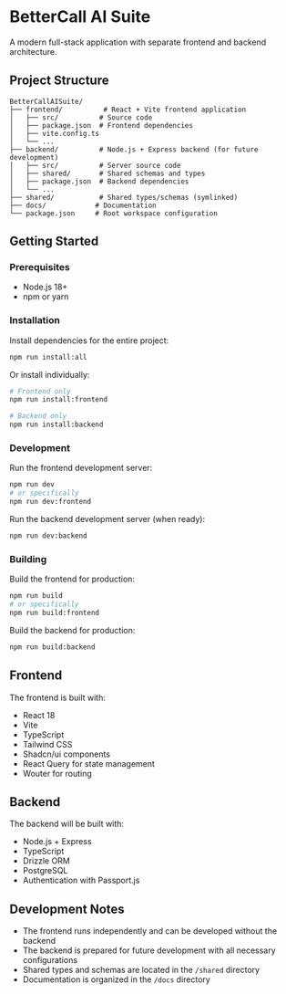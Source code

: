 # BetterCall AI Suite

A modern full-stack application with separate frontend and backend architecture.

## Project Structure

```
BetterCallAISuite/
├── frontend/          # React + Vite frontend application
│   ├── src/          # Source code
│   ├── package.json  # Frontend dependencies
│   ├── vite.config.ts
│   └── ...
├── backend/          # Node.js + Express backend (for future development)
│   ├── src/          # Server source code
│   ├── shared/       # Shared schemas and types
│   ├── package.json  # Backend dependencies
│   └── ...
├── shared/           # Shared types/schemas (symlinked)
├── docs/            # Documentation
└── package.json     # Root workspace configuration
```

## Getting Started

### Prerequisites
- Node.js 18+ 
- npm or yarn

### Installation

Install dependencies for the entire project:
```bash
npm run install:all
```

Or install individually:
```bash
# Frontend only
npm run install:frontend

# Backend only  
npm run install:backend
```

### Development

Run the frontend development server:
```bash
npm run dev
# or specifically
npm run dev:frontend
```

Run the backend development server (when ready):
```bash
npm run dev:backend
```

### Building

Build the frontend for production:
```bash
npm run build
# or specifically
npm run build:frontend
```

Build the backend for production:
```bash
npm run build:backend
```

## Frontend

The frontend is built with:
- React 18
- Vite
- TypeScript
- Tailwind CSS
- Shadcn/ui components
- React Query for state management
- Wouter for routing

## Backend

The backend will be built with:
- Node.js + Express
- TypeScript
- Drizzle ORM
- PostgreSQL
- Authentication with Passport.js

## Development Notes

- The frontend runs independently and can be developed without the backend
- The backend is prepared for future development with all necessary configurations
- Shared types and schemas are located in the `/shared` directory
- Documentation is organized in the `/docs` directory